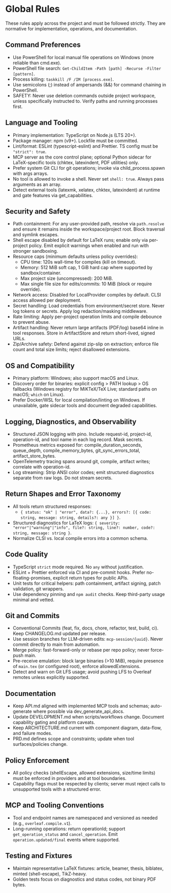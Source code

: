 # Global Rules

These rules apply across the project and must be followed strictly. They are normative for implementation, operations, and documentation.

## Command Preferences
- Use PowerShell for local manual file operations on Windows (more reliable than cmd.exe).
- PowerShell file search: `Get-ChildItem -Path [path] -Recurse -Filter [pattern]`.
- Process killing: `taskkill /F /IM [process.exe]`.
- Use semicolons (;) instead of ampersands (&&) for command chaining in PowerShell.
- SAFETY: Never use deletion commands outside project workspace, unless specifically instructed to. Verify paths and running processes first.

## Language and Tooling
- Primary implementation: TypeScript on Node.js (LTS 20+).
- Package manager: npm (v9+). Lockfile must be committed.
- Lint/format: ESLint (typescript-eslint) and Prettier. TS config must be `"strict": true`.
- MCP server as the core control plane; optional Python sidecar for LaTeX-specific tools (chktex, latexindent, PDF utilities) only.
- Prefer system Git CLI for git operations; invoke via child_process.spawn with args arrays.
- No tool is allowed to invoke a shell. Never set `shell: true`. Always pass arguments as an array.
- Detect external tools (latexmk, xelatex, chktex, latexindent) at runtime and gate features via get_capabilities.

## Security and Safety
- Path containment: For any user-provided path, resolve via `path.resolve` and ensure it remains inside the workspace/project root. Block traversal and symlink escapes.
- Shell escape disabled by default for LaTeX runs; enable only via per-project policy. Emit explicit warnings when enabled and run with stronger sandboxing.
- Resource caps (minimum defaults unless policy overrides):
  - CPU time: 120s wall-time for compiles (kill on timeout).
  - Memory: 512 MiB soft cap, 1 GiB hard cap where supported by sandbox/container.
  - Max project size (uncompressed): 200 MiB.
  - Max single file size for edits/commits: 10 MiB (block or require override).
- Network access: Disabled for LocalProvider compiles by default. CLSI access allowed per deployment.
- Secret handling: Load credentials from environment/secret store. Never log tokens or secrets. Apply log redaction/masking middleware.
- Rate limiting: Apply per-project operation limits and compile debounce to prevent abuse.
- Artifact handling: Never return large artifacts (PDF/log) base64 inline in tool responses. Store in ArtifactStore and return short-lived, signed URLs.
- Zip/Archive safety: Defend against zip-slip on extraction; enforce file count and total size limits; reject disallowed extensions.

## OS and Compatibility
- Primary platform: Windows; also support macOS and Linux.
- Discovery order for binaries: explicit config > PATH lookup > OS fallbacks (Windows registry for MiKTeX/TeX Live; standard paths on macOS; `which` on Linux).
- Prefer Docker/WSL for local compilation/linting on Windows. If unavailable, gate sidecar tools and document degraded capabilities.

## Logging, Diagnostics, and Observability
- Structured JSON logging with pino. Include request-id, project-id, operation-id, and tool name in each log record. Mask secrets.
- Prometheus metrics exposed for: compile_duration_seconds, queue_depth, compile_memory_bytes, git_sync_errors_total, artifact_store_bytes.
- OpenTelemetry tracing spans around git, compile, artifact writes; correlate with operation-id.
- Log streaming: Strip ANSI color codes; emit structured diagnostics separate from raw logs. Do not stream secrets.

## Return Shapes and Error Taxonomy
- All tools return structured responses:
  - `{ status: "ok" | "error", data?: {...}, errors?: [{ code: string, message: string, details?: any }] }`.
- Structured diagnostics for LaTeX logs: `{ severity: "error"|"warning"|"info", file?: string, line?: number, code?: string, message: string }`.
- Normalize CLSI vs. local compile errors into a common schema.

## Code Quality
- TypeScript `strict` mode required. No `any` without justification.
- ESLint + Prettier enforced via CI and pre-commit hooks. Prefer no-floating-promises, explicit return types for public APIs.
- Unit tests for critical helpers: path containment, artifact signing, patch validation, git wrappers.
- Use dependency pinning and `npm audit` checks. Keep third-party usage minimal and vetted.

## Git and Commits
- Conventional Commits (feat, fix, docs, chore, refactor, test, build, ci). Keep CHANGELOG.md updated per release.
- Use session branches for LLM-driven edits: `mcp-session/{uuid}`. Never commit directly to main from automation.
- Merge policy: fast-forward-only or rebase per repo policy; never force-push main.
- Pre-receive emulation: block large binaries (>10 MiB), require presence of `main.tex` (or configured root), enforce allowedExtensions.
- Detect and warn on Git LFS usage; avoid pushing LFS to Overleaf remotes unless explicitly supported.

## Documentation
- Keep API.md aligned with implemented MCP tools and schemas; auto-generate where possible via dev_generate_api_docs.
- Update DEVELOPMENT.md when scripts/workflows change. Document capability gating and platform caveats.
- Keep ARCHITECTURE.md current with component diagram, data-flow, and failure modes.
- PRD.md defines scope and constraints; update when tool surfaces/policies change.

## Policy Enforcement
- All policy checks (shellEscape, allowed extensions, size/time limits) must be enforced in providers and at tool boundaries.
- Capability flags must be respected by clients; server must reject calls to unsupported tools with a structured error.

## MCP and Tooling Conventions
- Tool and endpoint names are namespaced and versioned as needed (e.g., `overleaf.compile.v1`).
- Long-running operations: return operationId; support `get_operation_status` and `cancel_operation`. Emit `operation.updated/final` events where supported.

## Testing and Fixtures
- Maintain representative LaTeX fixtures: article, beamer, thesis, biblatex, minted (shell-escape), TikZ-heavy.
- Golden tests focus on diagnostics and status codes, not binary PDF bytes.

